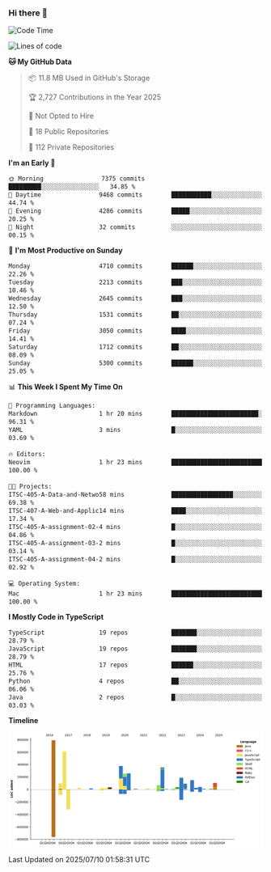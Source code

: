 ### Hi there 👋

<!--
**Clumsy-Coder/Clumsy-Coder** is a ✨ _special_ ✨ repository because its `README.md` (this file) appears on your GitHub profile.

Here are some ideas to get you started:

- 🔭 I’m currently working on ...
- 🌱 I’m currently learning ...
- 👯 I’m looking to collaborate on ...
- 🤔 I’m looking for help with ...
- 💬 Ask me about ...
- 📫 How to reach me: ...
- 😄 Pronouns: ...
- ⚡ Fun fact: ...
-->

<!-- anmol098/waka-readme-stats -->
<!--START_SECTION:waka-->
![Code Time](http://img.shields.io/badge/Code%20Time-1%2C287%20hrs%203%20mins-blue)

![Lines of code](https://img.shields.io/badge/From%20Hello%20World%20I%27ve%20Written-3.6%20million%20lines%20of%20code-blue)

**🐱 My GitHub Data** 

> 📦 11.8 MB Used in GitHub's Storage 
 > 
> 🏆 2,727 Contributions in the Year 2025
 > 
> 🚫 Not Opted to Hire
 > 
> 📜 18 Public Repositories 
 > 
> 🔑 112 Private Repositories 
 > 
**I'm an Early 🐤** 

```text
🌞 Morning                7375 commits        █████████░░░░░░░░░░░░░░░░   34.85 % 
🌆 Daytime                9468 commits        ███████████░░░░░░░░░░░░░░   44.74 % 
🌃 Evening                4286 commits        █████░░░░░░░░░░░░░░░░░░░░   20.25 % 
🌙 Night                  32 commits          ░░░░░░░░░░░░░░░░░░░░░░░░░   00.15 % 
```
📅 **I'm Most Productive on Sunday** 

```text
Monday                   4710 commits        ██████░░░░░░░░░░░░░░░░░░░   22.26 % 
Tuesday                  2213 commits        ███░░░░░░░░░░░░░░░░░░░░░░   10.46 % 
Wednesday                2645 commits        ███░░░░░░░░░░░░░░░░░░░░░░   12.50 % 
Thursday                 1531 commits        ██░░░░░░░░░░░░░░░░░░░░░░░   07.24 % 
Friday                   3050 commits        ████░░░░░░░░░░░░░░░░░░░░░   14.41 % 
Saturday                 1712 commits        ██░░░░░░░░░░░░░░░░░░░░░░░   08.09 % 
Sunday                   5300 commits        ██████░░░░░░░░░░░░░░░░░░░   25.05 % 
```


📊 **This Week I Spent My Time On** 

```text
💬 Programming Languages: 
Markdown                 1 hr 20 mins        ████████████████████████░   96.31 % 
YAML                     3 mins              █░░░░░░░░░░░░░░░░░░░░░░░░   03.69 % 

🔥 Editors: 
Neovim                   1 hr 23 mins        █████████████████████████   100.00 % 

🐱‍💻 Projects: 
ITSC-405-A-Data-and-Netwo58 mins             █████████████████░░░░░░░░   69.38 % 
ITSC-407-A-Web-and-Applic14 mins             ████░░░░░░░░░░░░░░░░░░░░░   17.34 % 
ITSC-405-A-assignment-02-4 mins              █░░░░░░░░░░░░░░░░░░░░░░░░   04.86 % 
ITSC-405-A-assignment-03-2 mins              █░░░░░░░░░░░░░░░░░░░░░░░░   03.14 % 
ITSC-405-A-assignment-04-2 mins              █░░░░░░░░░░░░░░░░░░░░░░░░   02.92 % 

💻 Operating System: 
Mac                      1 hr 23 mins        █████████████████████████   100.00 % 
```

**I Mostly Code in TypeScript** 

```text
TypeScript               19 repos            ███████░░░░░░░░░░░░░░░░░░   28.79 % 
JavaScript               19 repos            ███████░░░░░░░░░░░░░░░░░░   28.79 % 
HTML                     17 repos            ██████░░░░░░░░░░░░░░░░░░░   25.76 % 
Python                   4 repos             ██░░░░░░░░░░░░░░░░░░░░░░░   06.06 % 
Java                     2 repos             █░░░░░░░░░░░░░░░░░░░░░░░░   03.03 % 
```



**Timeline**

![Lines of Code chart](https://raw.githubusercontent.com/Clumsy-Coder/Clumsy-Coder/main/assets/bar_graph.png)


 Last Updated on 2025/07/10 01:58:31 UTC
<!--END_SECTION:waka-->
